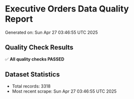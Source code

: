 # Executive Orders Data Quality Report
Generated on: Sun Apr 27 03:46:55 UTC 2025

## Quality Check Results
✅ **All quality checks PASSED**

## Dataset Statistics
- Total records: 3318
- Most recent scrape: Sun Apr 27 03:46:55 UTC 2025

